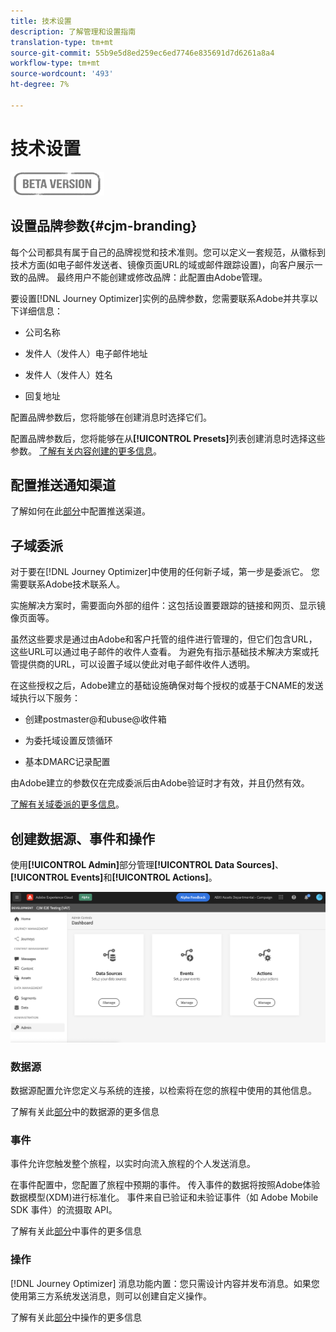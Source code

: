 ```yaml
---
title: 技术设置
description: 了解管理和设置指南
translation-type: tm+mt
source-git-commit: 55b9e5d8ed259ec6ed7746e835691d7d6261a8a4
workflow-type: tm+mt
source-wordcount: '493'
ht-degree: 7%

---
```


# 技术设置

![](assets/do-not-localize/badge.png)

## 设置品牌参数{#cjm-branding}

每个公司都具有属于自己的品牌视觉和技术准则。您可以定义一套规范，从徽标到技术方面(如电子邮件发送者、镜像页面URL的域或邮件跟踪设置)，向客户展示一致的品牌。
最终用户不能创建或修改品牌：此配置由Adobe管理。

要设置[!DNL Journey Optimizer]实例的品牌参数，您需要联系Adobe并共享以下详细信息：

* 公司名称

* 发件人（发件人）电子邮件地址

* 发件人（发件人）姓名

* 回复地址

配置品牌参数后，您将能够在创建消息时选择它们。

配置品牌参数后，您将能够在从&#x200B;**[!UICONTROL Presets]**&#x200B;列表创建消息时选择这些参数。 [了解有关内容创建的更多信息](create-message.md)。

## 配置推送通知渠道

了解如何在此[部分](configure-push.md)中配置推送渠道。

## 子域委派

对于要在[!DNL Journey Optimizer]中使用的任何新子域，第一步是委派它。 您需要联系Adobe技术联系人。

实施解决方案时，需要面向外部的组件：这包括设置要跟踪的链接和网页、显示镜像页面等。

虽然这些要求是通过由Adobe和客户托管的组件进行管理的，但它们包含URL，这些URL可以通过电子邮件的收件人查看。  为避免有指示基础技术解决方案或托管提供商的URL，可以设置子域以使此对电子邮件收件人透明。

在这些授权之后，Adobe建立的基础设施确保对每个授权的或基于CNAME的发送域执行以下服务：

* 创建postmaster@和ubuse@收件箱

* 为委托域设置反馈循环

* 基本DMARC记录配置

由Adobe建立的参数仅在完成委派后由Adobe验证时才有效，并且仍然有效。

[了解有关域委派的更多信息](https://helpx.adobe.com/cn/campaign/kb/domain-name-delegation.html)。


## 创建数据源、事件和操作

使用&#x200B;**[!UICONTROL Admin]**&#x200B;部分管理&#x200B;**[!UICONTROL Data Sources]**、**[!UICONTROL Events]**&#x200B;和&#x200B;**[!UICONTROL Actions]**。

![](assets/admin-menu.png)

### 数据源

数据源配置允许您定义与系统的连接，以检索将在您的旅程中使用的其他信息。

了解有关此[部分](../using/datasource/about-data-sources.md)中的数据源的更多信息

### 事件

事件允许您触发整个旅程，以实时向流入旅程的个人发送消息。

在事件配置中，您配置了旅程中预期的事件。 传入事件的数据将按照Adobe体验数据模型(XDM)进行标准化。 事件来自已验证和未验证事件（如 Adobe Mobile SDK 事件）的流摄取 API。

了解有关此[部分](../using/event/about-events.md)中事件的更多信息

### 操作

[!DNL Journey Optimizer] 消息功能内置：您只需设计内容并发布消息。如果您使用第三方系统发送消息，则可以创建自定义操作。

了解有关此[部分](../using/action/action.md)中操作的更多信息
